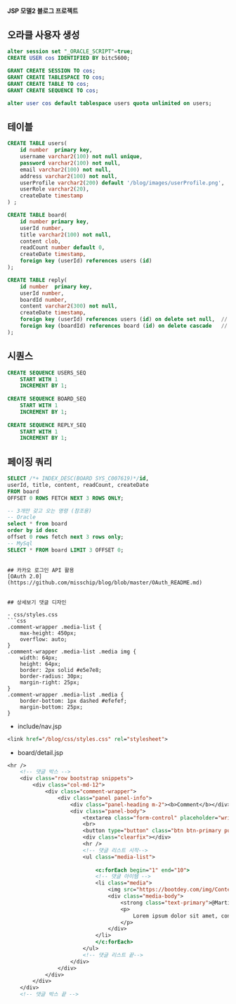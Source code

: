 #### JSP 모델2 블로그 프로젝트

## 오라클 사용자 생성
``` sql
alter session set "_ORACLE_SCRIPT"=true;  
CREATE USER cos IDENTIFIED BY bitc5600;

GRANT CREATE SESSION TO cos;
GRANT CREATE TABLESPACE TO cos;
GRANT CREATE TABLE TO cos;
GRANT CREATE SEQUENCE TO cos;

alter user cos default tablespace users quota unlimited on users;
```

## 테이블
```sql
CREATE TABLE users(
	id number  primary key,
    username varchar2(100) not null unique,
    password varchar2(100) not null,
    email varchar2(100) not null,
    address varchar2(100) not null,
    userProfile varchar2(200) default '/blog/images/userProfile.png',
    userRole varchar2(20),
    createDate timestamp
) ;

CREATE TABLE board(
	id number primary key,
    userId number,
    title varchar2(100) not null,
    content clob,
    readCount number default 0,
    createDate timestamp,
    foreign key (userId) references users (id)
);

CREATE TABLE reply(
	id number  primary key,
    userId number,
    boardId number,
    content varchar2(300) not null,
    createDate timestamp,
    foreign key (userId) references users (id) on delete set null,  // users(id)가 삭제될 때 userId를 null로
    foreign key (boardId) references board (id) on delete cascade   // board(id) 글이 삭제될 때 reply 글도  삭제되도록
);
```

## 시퀀스
```sql
CREATE SEQUENCE USERS_SEQ 
    START WITH 1
    INCREMENT BY 1;
    
CREATE SEQUENCE BOARD_SEQ
    START WITH 1
    INCREMENT BY 1;
    
CREATE SEQUENCE REPLY_SEQ
    START WITH 1
    INCREMENT BY 1;
```

## 페이징 쿼리
```sql
SELECT /*+ INDEX_DESC(BOARD SYS_C007619)*/id,
userId, title, content, readCount, createDate
FROM board
OFFSET 0 ROWS FETCH NEXT 3 ROWS ONLY;
```

```sql
-- 3개만 갖고 오는 명령 (참조용)
-- Oracle
select * from board
order by id desc
offset 0 rows fetch next 3 rows only;
-- MySql
SELECT * FROM board LIMIT 3 OFFSET 0;
```

```

## 카카오 로그인 API 활용
[OAuth 2.0](https://github.com/misschip/blog/blob/master/OAuth_README.md)


## 상세보기 댓글 디자인

- css/styles.css
```css
.comment-wrapper .media-list {
	max-height: 450px;
	overflow: auto;
}
.comment-wrapper .media-list .media img {
	width: 64px;
	height: 64px;
	border: 2px solid #e5e7e8;
	border-radius: 30px;
	margin-right: 25px;
}
.comment-wrapper .media-list .media {
	border-bottom: 1px dashed #efefef;
	margin-bottom: 25px;
}
```

- include/nav.jsp
```jsp
<link href="/blog/css/styles.css" rel="stylesheet">
```

- board/detail.jsp
```jsp
<hr />
	<!-- 댓글 박스 -->
	<div class="row bootstrap snippets">
		<div class="col-md-12">
			<div class="comment-wrapper">
				<div class="panel panel-info">
					<div class="panel-heading m-2"><b>Comment</b></div>
					<div class="panel-body">
						<textarea class="form-control" placeholder="write a comment..." rows="3"></textarea>
						<br>
						<button type="button" class="btn btn-primary pull-right">댓글쓰기</button>
						<div class="clearfix"></div>
						<hr />
						<!-- 댓글 리스트 시작-->
						<ul class="media-list">
						
							<c:forEach begin="1" end="10">
							<!-- 댓글 아이템 -->
							<li class="media">	
								<img src="https://bootdey.com/img/Content/user_1.jpg" alt="" class="img-circle">		
								<div class="media-body">
									<strong class="text-primary">@MartinoMont</strong>
									<p>
										Lorem ipsum dolor sit amet, consectetur adipiscing elit. Lorem ipsum dolor sit amet.
									</p>
								</div>
							</li>
							</c:forEach>
						</ul>
						<!-- 댓글 리스트 끝-->
					</div>
				</div>
			</div>
		</div>
	</div>
	<!-- 댓글 박스 끝 -->
```